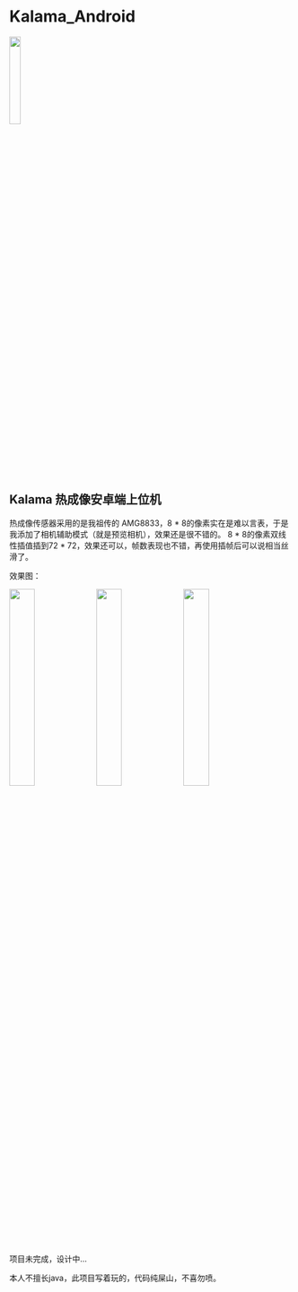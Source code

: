 # Kalama_Android
<img src="https://github.com/user-attachments/assets/d5087af2-af5a-46d9-9443-214a3e933253" width="20%" />

## Kalama 热成像安卓端上位机

热成像传感器采用的是我祖传的 AMG8833，8 * 8的像素实在是难以言表，于是我添加了相机辅助模式（就是预览相机），效果还是很不错的。
8 * 8的像素双线性插值插到72 * 72，效果还可以，帧数表现也不错，再使用插帧后可以说相当丝滑了。

效果图：

<img src="https://github.com/user-attachments/assets/4fc86f87-64ba-4b01-9276-99af762d0eef" width="30%" />
<img src="https://github.com/user-attachments/assets/50e59feb-94f1-489f-aa2e-7ce9716a375b" width="30%" />
<img src="https://github.com/user-attachments/assets/0f7f2f33-ec6b-4654-9d08-418a2df31e1b" width="30%" />




项目未完成，设计中...

本人不擅长java，此项目写着玩的，代码纯屎山，不喜勿喷。
